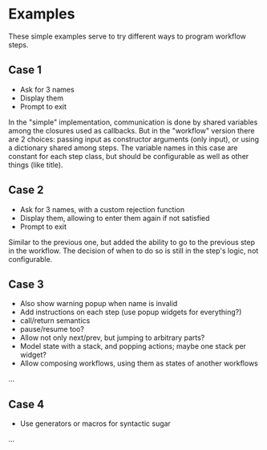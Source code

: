 # Examples

These simple examples serve to try different ways to program workflow steps.

## Case 1

- Ask for 3 names
- Display them
- Prompt to exit

In the "simple" implementation, communication is done by shared variables among the closures used as callbacks.
But in the "workflow" version there are 2 choices: passing input as constructor arguments (only input), or using a dictionary shared among steps.
The variable names in this case are constant for each step class, but should be configurable as well as other things (like title).

## Case 2

- Ask for 3 names, with a custom rejection function
- Display them, allowing to enter them again if not satisfied
- Prompt to exit

Similar to the previous one, but added the ability to go to the previous step in the workflow.
The decision of when to do so is still in the step's logic, not configurable.

## Case 3

- Also show warning popup when name is invalid
- Add instructions on each step (use popup widgets for everything?)
- call/return semantics
- pause/resume too?
- Allow not only next/prev, but jumping to arbitrary parts?
- Model state with a stack, and popping actions; maybe one stack per widget?
- Allow composing workflows, using them as states of another workflows

...

## Case 4

- Use generators or macros for syntactic sugar

...

